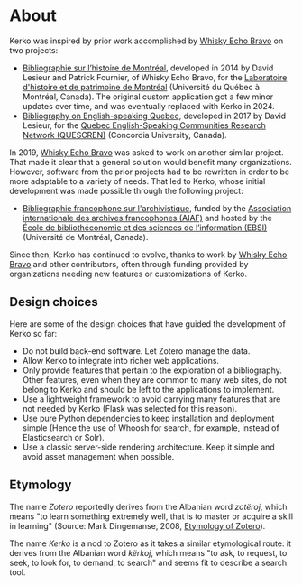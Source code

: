 # About

Kerko was inspired by prior work accomplished by [Whisky Echo
Bravo][Whisky_Echo_Bravo] on two projects:

- [Bibliographie sur l’histoire de
  Montréal](https://bibliographies.uqam.ca/bhm/), developed in 2014 by David
  Lesieur and Patrick Fournier, of Whisky Echo Bravo, for the [Laboratoire
  d'histoire et de patrimoine de Montréal](https://lhpm.uqam.ca/) (Université du
  Québec à Montréal, Canada). The original custom application got a few minor
  updates over time, and was eventually replaced with Kerko in 2024.
- [Bibliography on English-speaking Quebec](http://quescren.concordia.ca/),
  developed in 2017 by David Lesieur, for the [Quebec English-Speaking
  Communities Research Network
  (QUESCREN)](https://www.concordia.ca/artsci/scpa/quescren.html) (Concordia
  University, Canada).

In 2019, [Whisky Echo Bravo][Whisky_Echo_Bravo] was asked to work on another
similar project. That made it clear that a general solution would benefit many
organizations. However, software from the prior projects had to be rewritten in
order to be more adaptable to a variety of needs. That led to Kerko, whose
initial development was made possible through the following project:

- [Bibliographie francophone sur
  l'archivistique](https://bibliopiaf.ebsi.umontreal.ca/), funded by the
  [Association internationale des archives francophones
  (AIAF)](https://www.piaf-archives.org/AIAF/association-internationale-des-archives-francophones)
  and hosted by the [École de bibliothéconomie et des sciences de l’information
  (EBSI)](https://ebsi.umontreal.ca/) (Université de Montréal, Canada).

Since then, Kerko has continued to evolve, thanks to work by [Whisky Echo
Bravo][Whisky_Echo_Bravo] and other contributors, often through funding provided
by organizations needing new features or customizations of Kerko.

## Design choices

Here are some of the design choices that have guided the development of Kerko so
far:

- Do not build back-end software. Let Zotero manage the data.
- Allow Kerko to integrate into richer web applications.
- Only provide features that pertain to the exploration of a bibliography.
  Other features, even when they are common to many web sites, do not belong to
  Kerko and should be left to the applications to implement.
- Use a lightweight framework to avoid carrying many features that are not
  needed by Kerko (Flask was selected for this reason).
- Use pure Python dependencies to keep installation and deployment simple (Hence
  the use of Whoosh for search, for example, instead of Elasticsearch or Solr).
- Use a classic server-side rendering architecture. Keep it simple and avoid
  asset management when possible.

## Etymology

The name _Zotero_ reportedly derives from the Albanian word _zotëroj_, which
means "to learn something extremely well, that is to master or acquire a skill
in learning" (Source: Mark Dingemanse, 2008, [Etymology of
Zotero](http://ideophone.org/zotero-etymology/)).

The name _Kerko_ is a nod to Zotero as it takes a similar etymological route: it
derives from the Albanian word _kërkoj_, which means "to ask, to request, to
seek, to look for, to demand, to search" and seems fit to describe a search
tool.


[Whisky_Echo_Bravo]: https://whiskyechobravo.com/
